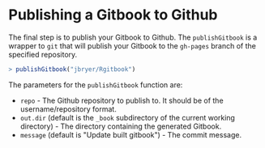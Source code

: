 


# Publishing a Gitbook to Github

The final step is to publish your Gitbook to Github. The `publishGitbook` is a wrapper to `git` that will publish your Gitbook to the `gh-pages` branch of the specified repository.


```r
> publishGitbook("jbryer/Rgitbook")
```


The parameters for the `publishGitbook` function are:

* `repo` - The Github repository to publish to. It should be of the username/repository format.
* `out.dir` (default is the `_book` subdirectory of the current working directory) - The directory containing the generated Gitbook.
* `message` (default is "Update built gitbook") - The commit message.
